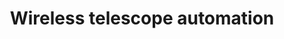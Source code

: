 ---
title: 'Wireless telescope automation'
description: 'The Celestron Omni XLT120 is a mnually operated telescope. The project ephasizes on complete automation of telescope in equatorial co-ordinate system, controlled wirelessly through Laptop or Desktop using Stellarium app.'
group: 'Physics and Astronomy Club'
image: 'paac_wireless_telescope_automation.png'

---
